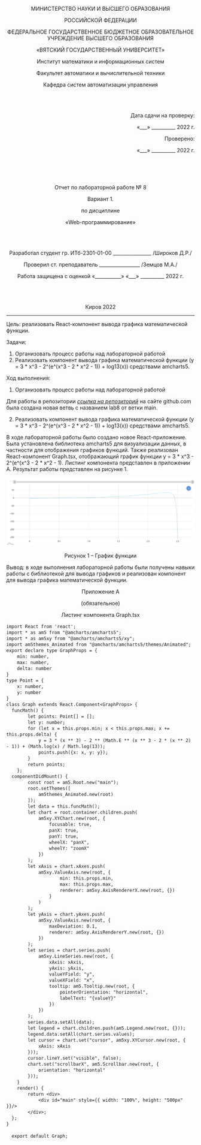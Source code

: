 <p align = center>МИНИСТЕРСТВО НАУКИ И ВЫСШЕГО ОБРАЗОВАНИЯ

<p align = center>РОССИЙСКОЙ ФЕДЕРАЦИИ

<p align = center>ФЕДЕРАЛЬНОЕ ГОСУДАРСТВЕННОЕ БЮДЖЕТНОЕ ОБРАЗОВАТЕЛЬНОЕ УЧРЕЖДЕНИЕ ВЫСШЕГО ОБРАЗОВАНИЯ

<p align = center>«ВЯТСКИЙ ГОСУДАРСТВЕННЫЙ УНИВЕРСИТЕТ»

<p align = center>Институт математики и информационных систем

<p align = center>Факультет автоматики и вычислительной техники

<p align = center>Кафедра систем автоматизации управления
<br>
<br>
<br>
<br>

<p align = right>Дата сдачи на проверку:

<p align = right>«___» __________ 2022 г.

<p align = right>Проверено:

<p align = right>«___» __________ 2022 г.
<br>
<br>
<br>
<br>
<br>


<p align = center>Отчет по лабораторной работе № 8

<p align = center>Вариант 1.

<p align = center>по дисциплине

<p align = center>«Web-программирование»

<br>
<br>
<br>
<br>


<p align = center>Разработал студент гр. ИТб-2301-01-00 ________________ /Широков Д.Р./

<p align = center>Проверил ст. преподаватель _________________ /Земцов М.А./

<p align = center>Работа защищена с оценкой «___________» «___» __________ 2022 г.

<br>
<br>
<br>
<br>

<p align = center>Киров 2022

<hr>
Цель: реализовать React-компонент вывода графика математической функции.

Задачи:

1. Организовать процесс работы над лабораторной работой
1. Реализовать компонент вывода графика математической функции (y = 3 * x^3 - 2^(e^(x^3 - 2 * x^2 - 1)) + log13(x)) средствами amcharts5.


Ход выполнения:

1. Организовать процесс работы над лабораторной работой

Для работы в репозитории *[ссылка на репозиторий](https://github.com/Gestroo/Web)* на сайте github.com была создана новая ветвь с названием lab8 от ветки main.

2. Реализовать компонент вывода графика математической функции (y = 3 * x^3 - 2^(e^(x^3 - 2 * x^2 - 1)) + log13(x)) средствами amcharts5.

В ходе лабораторной работы было создано новое React-приложение. Была установлена библиотека amcharts5 для визуализации данных, в частности для отображения графиков функций. Также реализован React-компонент Graph.tsx, отображающий график функции y = 3 * x^3 - 2^(e^(x^3 - 2 * x^2 - 1). Листинг компонента представлен в приложении А.
Результат работы представлен на рисунке 1. 

<p align=center><img src="./Image/lab8-graph.png" alt="Graph"></p>
<p align = center>Рисунок 1 – График функции


Вывод: в ходе выполнения лабораторной работы были получены навыки работы с библиотекой для вывода графиков и реализован компонент для вывода графика математической функции. 

<p align = center>Приложение А

<p align = center>(обязательное) 

<p align = center>Листинг компонента Graph.tsx

```TS
import React from 'react';
import * as am5 from "@amcharts/amcharts5";
import * as am5xy from "@amcharts/amcharts5/xy";
import am5themes_Animated from "@amcharts/amcharts5/themes/Animated";
export declare type GraphProps = {
	min: number,
	max: number,
	delta: number
}
type Point = {
	x: number,
	y: number
}
class Graph extends React.Component<GraphProps> {
  funcMath() {
		let points: Point[] = [];
		let y: number;
		for (let x = this.props.min; x < this.props.max; x += this.props.delta) {
			y = 3 * (x ** 3) - 2 ** (Math.E ** (x ** 3 - 2 * (x ** 2) - 1)) + (Math.log(x) / Math.log(13));
			points.push({x: x, y: y});
		}
		return points;
	};
  componentDidMount() {
		const root = am5.Root.new("main");
		root.setThemes([
			am5themes_Animated.new(root)
		]);
		let data = this.funcMath();
		let chart = root.container.children.push(
			am5xy.XYChart.new(root, {
				focusable: true,
				panX: true,
				panY: true,
				wheelX: "panX",
				wheelY: "zoomX"
			})
		);
		let xAxis = chart.xAxes.push(
			am5xy.ValueAxis.new(root, {
					min: this.props.min,
					max: this.props.max,
					renderer: am5xy.AxisRendererX.new(root, {})
				}
			)
		);
		let yAxis = chart.yAxes.push(
			am5xy.ValueAxis.new(root, {
				maxDeviation: 0.1,
				renderer: am5xy.AxisRendererY.new(root, {})
			})
		);
		let series = chart.series.push(
			am5xy.LineSeries.new(root, {
				xAxis: xAxis,
				yAxis: yAxis,
				valueYField: "y",
				valueXField: "x",
				tooltip: am5.Tooltip.new(root, {
					pointerOrientation: "horizontal",
					labelText: "{valueY}"
				})
			})
		);
		series.data.setAll(data);
		let legend = chart.children.push(am5.Legend.new(root, {}));
		legend.data.setAll(chart.series.values);
		let cursor = chart.set("cursor", am5xy.XYCursor.new(root, {
			xAxis: xAxis
		}));
		cursor.lineY.set("visible", false);
		chart.set("scrollbarX", am5.Scrollbar.new(root, {
			orientation: "horizontal"
		}));
	}
	render() {
		return <div>
			<div id="main" style={{ width: "100%", height: "500px" }}/>
		</div>;
  };
}
  
  export default Graph;
```